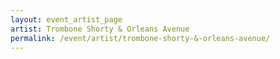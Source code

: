 ```yaml
---
layout: event_artist_page
artist: Trombone Shorty & Orleans Avenue
permalink: /event/artist/trombone-shorty-&-orleans-avenue/
---
```



